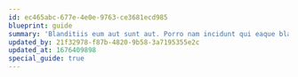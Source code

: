 ```yaml
---
id: ec465abc-677e-4e0e-9763-ce3681ecd985
blueprint: guide
summary: 'Blanditiis eum aut sunt aut. Porro nam incidunt qui eaque blanditiis. Eaque qui non aliquam non. Et veritatis dolorem praesentium vitae omnis repellendus commodi. Eum et dolorem iste quo.'
updated_by: 21f32978-f87b-4820-9b58-3a7195355e2c
updated_at: 1676409898
special_guide: true
---
```

